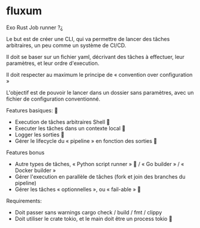 # fluxum

Exo Rust
Job runner ?¿

Le but est de créer une CLI, qui va permettre de lancer des tâches arbitraires, un peu comme un système de CI/CD.

Il doit se baser sur un fichier yaml, décrivant des tâches à effectuer, leur paramètres, et leur ordre d'execution.

Il doit respecter au maximum le principe de « convention over configuration »

L'objectif est de pouvoir le lancer dans un dossier sans paramètres, avec un fichier de configuration conventionné.

Features basiques: 🚀
- Execution de tâches arbitraires Shell 🚀
- Executer les tâches dans un contexte local 🚀
- Logger les sorties 🚀
- Gérer le lifecycle du « pipeline » en fonction des sorties 🚀

Features bonus
- Autre types de tâches, « Python script runner » 🚀 / « Go builder » / « Docker builder »
- Gérer l'execution en parallèle de tâches (fork et join des branches du pipeline)
- Gérer les tâches « optionnelles », ou « fail-able » 🚀

Requirements:
- Doit passer sans warnings cargo check / build / fmt / clippy
- Doit utiliser le crate tokio, et le main doit être un process tokio 🚀